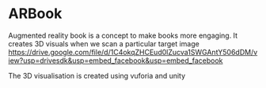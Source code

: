 # ARBook
Augmented reality book is a concept to make books more engaging. It creates 3D visuals when we scan a particular target image
https://drive.google.com/file/d/1C4okqZHCEud0lZucva1SWGAntY506dDM/view?usp=drivesdk&usp=embed_facebook&usp=embed_facebook

The 3D visualisation is created using vuforia and unity
